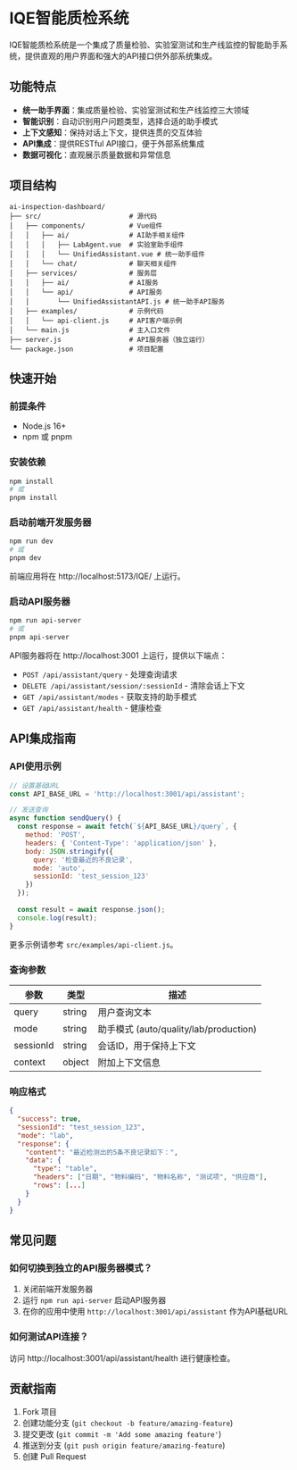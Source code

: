# IQE智能质检系统

IQE智能质检系统是一个集成了质量检验、实验室测试和生产线监控的智能助手系统，提供直观的用户界面和强大的API接口供外部系统集成。

## 功能特点

- **统一助手界面**：集成质量检验、实验室测试和生产线监控三大领域
- **智能识别**：自动识别用户问题类型，选择合适的助手模式
- **上下文感知**：保持对话上下文，提供连贯的交互体验
- **API集成**：提供RESTful API接口，便于外部系统集成
- **数据可视化**：直观展示质量数据和异常信息

## 项目结构

```
ai-inspection-dashboard/
├── src/                      # 源代码
│   ├── components/           # Vue组件
│   │   ├── ai/               # AI助手相关组件
│   │   │   ├── LabAgent.vue  # 实验室助手组件
│   │   │   └── UnifiedAssistant.vue # 统一助手组件
│   │   └── chat/             # 聊天相关组件
│   ├── services/             # 服务层
│   │   ├── ai/               # AI服务
│   │   └── api/              # API服务
│   │       └── UnifiedAssistantAPI.js # 统一助手API服务
│   ├── examples/             # 示例代码
│   │   └── api-client.js     # API客户端示例
│   └── main.js               # 主入口文件
├── server.js                 # API服务器（独立运行）
└── package.json              # 项目配置
```

## 快速开始

### 前提条件

- Node.js 16+
- npm 或 pnpm

### 安装依赖

```bash
npm install
# 或
pnpm install
```

### 启动前端开发服务器

```bash
npm run dev
# 或
pnpm dev
```

前端应用将在 http://localhost:5173/IQE/ 上运行。

### 启动API服务器

```bash
npm run api-server
# 或
pnpm api-server
```

API服务器将在 http://localhost:3001 上运行，提供以下端点：

- `POST /api/assistant/query` - 处理查询请求
- `DELETE /api/assistant/session/:sessionId` - 清除会话上下文
- `GET /api/assistant/modes` - 获取支持的助手模式
- `GET /api/assistant/health` - 健康检查

## API集成指南

### API使用示例

```javascript
// 设置基础URL
const API_BASE_URL = 'http://localhost:3001/api/assistant';

// 发送查询
async function sendQuery() {
  const response = await fetch(`${API_BASE_URL}/query`, {
    method: 'POST',
    headers: { 'Content-Type': 'application/json' },
    body: JSON.stringify({
      query: '检查最近的不良记录',
      mode: 'auto',
      sessionId: 'test_session_123'
    })
  });
  
  const result = await response.json();
  console.log(result);
}
```

更多示例请参考 `src/examples/api-client.js`。

### 查询参数

| 参数 | 类型 | 描述 |
|------|------|------|
| query | string | 用户查询文本 |
| mode | string | 助手模式 (auto/quality/lab/production) |
| sessionId | string | 会话ID，用于保持上下文 |
| context | object | 附加上下文信息 |

### 响应格式

```json
{
  "success": true,
  "sessionId": "test_session_123",
  "mode": "lab",
  "response": {
    "content": "最近检测出的5条不良记录如下：",
    "data": {
      "type": "table",
      "headers": ["日期", "物料编码", "物料名称", "测试项", "供应商"],
      "rows": [...]
    }
  }
}
```

## 常见问题

### 如何切换到独立的API服务器模式？

1. 关闭前端开发服务器
2. 运行 `npm run api-server` 启动API服务器
3. 在你的应用中使用 `http://localhost:3001/api/assistant` 作为API基础URL

### 如何测试API连接？

访问 http://localhost:3001/api/assistant/health 进行健康检查。

## 贡献指南

1. Fork 项目
2. 创建功能分支 (`git checkout -b feature/amazing-feature`)
3. 提交更改 (`git commit -m 'Add some amazing feature'`)
4. 推送到分支 (`git push origin feature/amazing-feature`)
5. 创建 Pull Request
